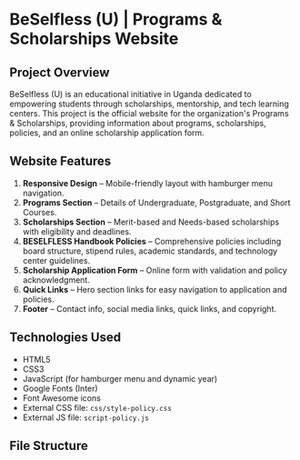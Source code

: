 BeSelfless (U) | Programs & Scholarships Website
=================================================

Project Overview
----------------
BeSelfless (U) is an educational initiative in Uganda dedicated to empowering students through scholarships, mentorship, and tech learning centers. This project is the official website for the organization's Programs & Scholarships, providing information about programs, scholarships, policies, and an online scholarship application form.

Website Features
----------------
1. **Responsive Design** – Mobile-friendly layout with hamburger menu navigation.
2. **Programs Section** – Details of Undergraduate, Postgraduate, and Short Courses.
3. **Scholarships Section** – Merit-based and Needs-based scholarships with eligibility and deadlines.
4. **BESELFLESS Handbook Policies** – Comprehensive policies including board structure, stipend rules, academic standards, and technology center guidelines.
5. **Scholarship Application Form** – Online form with validation and policy acknowledgment.
6. **Quick Links** – Hero section links for easy navigation to application and policies.
7. **Footer** – Contact info, social media links, quick links, and copyright.

Technologies Used
-----------------
- HTML5
- CSS3
- JavaScript (for hamburger menu and dynamic year)
- Google Fonts (Inter)
- Font Awesome icons
- External CSS file: `css/style-policy.css`
- External JS file: `script-policy.js`

File Structure
--------------
